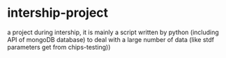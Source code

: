 # intership-project
a project during intership, it is mainly a script written by python (including API of mongoDB database) to deal with a large number of data (like stdf parameters get from chips-testing))
